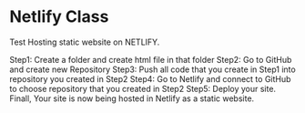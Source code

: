 # Netlify Class
Test Hosting static website on NETLIFY. 

Step1: Create a folder and create html file in that folder
Step2: Go to GitHub and create new Repository
Step3: Push all code that you create in Step1 into repository you created in Step2
Step4: Go to Netlify and connect to GitHub to choose repository that you created in Step2
Step5: Deploy your site.
Finall, Your site is now being hosted in Netlify as a static website.
